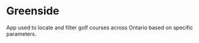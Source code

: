 # Greenside
App used to locate and filter golf courses across Ontario based on specific parameters. 

